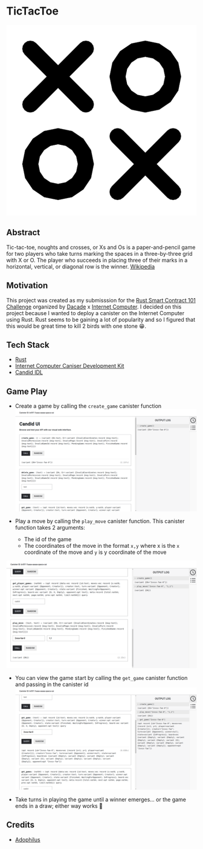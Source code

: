 # TicTacToe

![img](./assets/logo.png)

## Abstract
Tic-tac-toe, noughts and crosses, or Xs and Os is a paper-and-pencil game for two players who take turns marking the spaces in a three-by-three grid with X or O. The player who succeeds in placing three of their marks in a horizontal, vertical, or diagonal row is the winner. [Wikipedia](https://en.wikipedia.org/wiki/Tic-tac-toe)

## Motivation
This project was created as my submisssion for the [Rust Smart Contract 101 Challenge](https://dacade.org/communities/icp/challenges/c04ec537-c4a7-4681-9c62-2b7571d55a5e) organized by [Dacade](https://dacade.org) x [Internet Computer](https://internetcomputer.org).
I decided on this project because I wanted to deploy a canister on the Internet Computer using Rust. Rust seems to be gaining a lot of popularity and so I figured that this would be great time to kill 2 birds with one stone 😁.

## Tech Stack
- [Rust](https://www.rust-lang.org)
- [Internet Computer Caniser Development Kit](https://docs.rs/ic-cdk/latest/ic_cdk/)
- [Candid IDL](https://github.com/dfinity/candid)

## Game Play
- Create a game by calling the `create_game` canister function
![img](./assets/screenshot-1.png)

- Play a move by calling the `play_move` canister function.
  This canister function takes 2 arguments:
  - The id of the game
  - The coordinates of the move in the format `x,y` where x is the `x` coordinate of the move and `y` is y coordinate of the move

![img](./assets/screenshot-2.png)

- You can view the game start by calling the `get_game` canister function and passing in the canister id
![img](./assets/screenshot-3.png)

- Take turns in playing the game until a winner emerges... or the game ends in a draw; either way works 🤷

## Credits
- [Adophilus](https://github.com/Adophilus)
